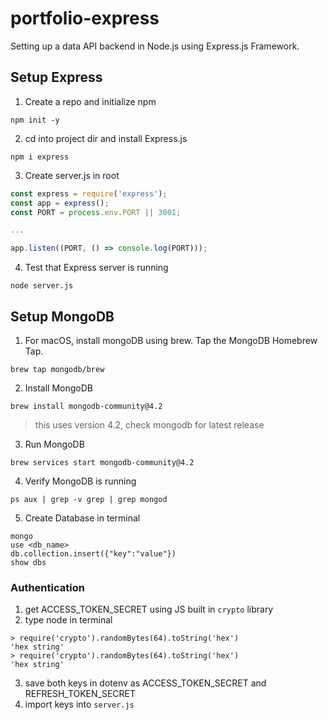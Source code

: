 # portfolio-express

Setting up a data API backend in Node.js using Express.js Framework.

## Setup Express
1. Create a repo and initialize npm
```
npm init -y
```
2. cd into project dir and install Express.js
```
npm i express
```
3. Create server.js in root
```javascript
const express = require('express');
const app = express();
const PORT = process.env.PORT || 3001;

...

app.listen((PORT, () => console.log(PORT)));
```
4. Test that Express server is running
```
node server.js
```

## Setup MongoDB
1. For macOS, install mongoDB using brew. Tap the MongoDB Homebrew Tap.
```
brew tap mongodb/brew
```
2. Install MongoDB
```
brew install mongodb-community@4.2
```
> this uses version 4.2, check mongodb for latest release
3. Run MongoDB
```
brew services start mongodb-community@4.2
```

4. Verify MongoDB is running
```
ps aux | grep -v grep | grep mongod
```

5. Create Database in terminal
```
mongo
use <db_name>
db.collection.insert({"key":"value"})
show dbs
```

### Authentication
1. get ACCESS_TOKEN_SECRET using JS built in `crypto` library
2. type node in terminal
```
> require('crypto').randomBytes(64).toString('hex')
'hex string'
> require('crypto').randomBytes(64).toString('hex')
'hex string'
```
3. save both keys in dotenv as ACCESS_TOKEN_SECRET and REFRESH_TOKEN_SECRET
4. import keys into `server.js`
